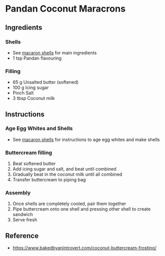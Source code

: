 # Pandan Coconut Maracrons

## Ingredients

### Shells

- See [macaron shells](./macaron_shells.md) for main ingredients
- 1 tsp Pandan flavouring

### Filling

- 65 g Unsalted butter (softened)
- 100 g Icing sugar
- Pinch Salt
- 3 tbsp Coconut milk

## Instructions

### Age Egg Whites and Shells
- See [macaron shells](./macaron_shells.md) for instructions to age egg whites and make shells

### Buttercream filling

1. Beat softened butter
2. Add icing sugar and salt, and beat until combined
3. Gradually beat in the coconut milk until all combined
4. Transfer buttercream to piping bag

### Assembly

1. Once shells are completely cooled, pair them together
2. Pipe buttercream onto one shell and pressing other shell to create sandwich
3. Serve fresh

## Reference

- https://www.bakedbyanintrovert.com/coconut-buttercream-frosting/

